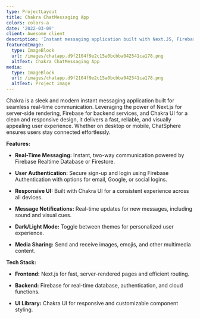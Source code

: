 ```yaml
---
type: ProjectLayout
title: Chakra ChatMessaging App
colors: colors-a
date: '2022-03-09'
client: Awesome client
description: 'Instant messaging application built with Next.JS, Firebase and Chakra UI.'
featuredImage:
  type: ImageBlock
  url: /images/chatapp.d9f2104f9e2c15a0bcbba042541ca178.png
  altText: Chakra ChatMessaging App
media:
  type: ImageBlock
  url: /images/chatapp.d9f2104f9e2c15a0bcbba042541ca178.png
  altText: Project image
---
```

Chakra is a sleek and modern instant messaging application built for seamless real-time communication. Leveraging the power of Next.js for server-side rendering, Firebase for backend services, and Chakra UI for a clean and responsive design, it delivers a fast, reliable, and visually appealing user experience. Whether on desktop or mobile, ChatSphere ensures users stay connected effortlessly.

**Features:**

*   **Real-Time Messaging:** Instant, two-way communication powered by Firebase Realtime Database or Firestore.

*   **User Authentication:** Secure sign-up and login using Firebase Authentication with options for email, Google, or social logins.

*   **Responsive UI:** Built with Chakra UI for a consistent experience across all devices.

*   **Message Notifications:** Real-time updates for new messages, including sound and visual cues.

*   **Dark/Light Mode:** Toggle between themes for personalized user experience.

*   **Media Sharing:** Send and receive images, emojis, and other multimedia content.

**Tech Stack:**

*   **Frontend:** Next.js for fast, server-rendered pages and efficient routing.

*   **Backend:** Firebase for real-time database, authentication, and cloud functions.

*   **UI Library:** Chakra UI for responsive and customizable component styling.

